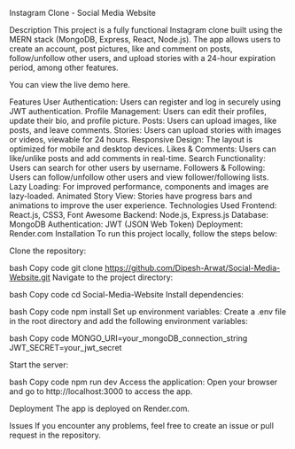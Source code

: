 Instagram Clone - Social Media Website

Description
This project is a fully functional Instagram clone built using the MERN stack (MongoDB, Express, React, Node.js). The app allows users to create an account, post pictures, like and comment on posts, follow/unfollow other users, and upload stories with a 24-hour expiration period, among other features.

You can view the live demo here.

Features
User Authentication: Users can register and log in securely using JWT authentication.
Profile Management: Users can edit their profiles, update their bio, and profile picture.
Posts: Users can upload images, like posts, and leave comments.
Stories: Users can upload stories with images or videos, viewable for 24 hours.
Responsive Design: The layout is optimized for mobile and desktop devices.
Likes & Comments: Users can like/unlike posts and add comments in real-time.
Search Functionality: Users can search for other users by username.
Followers & Following: Users can follow/unfollow other users and view follower/following lists.
Lazy Loading: For improved performance, components and images are lazy-loaded.
Animated Story View: Stories have progress bars and animations to improve the user experience.
Technologies Used
Frontend: React.js, CSS3, Font Awesome
Backend: Node.js, Express.js
Database: MongoDB
Authentication: JWT (JSON Web Token)
Deployment: Render.com
Installation
To run this project locally, follow the steps below:

Clone the repository:

bash
Copy code
git clone https://github.com/Dipesh-Arwat/Social-Media-Website.git
Navigate to the project directory:

bash
Copy code
cd Social-Media-Website
Install dependencies:

bash
Copy code
npm install
Set up environment variables:
Create a .env file in the root directory and add the following environment variables:

bash
Copy code
MONGO_URI=your_mongoDB_connection_string
JWT_SECRET=your_jwt_secret

Start the server:

bash
Copy code
npm run dev
Access the application:
Open your browser and go to http://localhost:3000 to access the app.

Deployment
The app is deployed on Render.com.

Issues
If you encounter any problems, feel free to create an issue or pull request in the repository.
